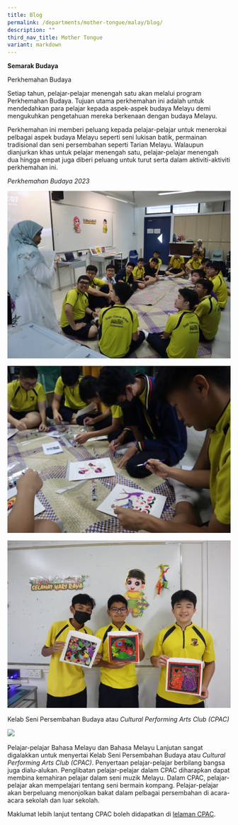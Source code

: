 ```yaml
---
title: Blog
permalink: /departments/mother-tongue/malay/blog/
description: ""
third_nav_title: Mother Tongue
variant: markdown
---
```

**Semarak Budaya**

Perkhemahan Budaya

Setiap tahun, pelajar-pelajar menengah satu akan melalui program Perkhemahan Budaya. Tujuan utama perkhemahan ini adalah untuk mendedahkan para pelajar kepada aspek-aspek budaya Melayu demi mengukuhkan pengetahuan mereka berkenaan dengan budaya Melayu.

Perkhemahan ini memberi peluang kepada pelajar-pelajar untuk menerokai pelbagai aspek budaya Melayu seperti seni lukisan batik, permainan tradisional dan seni persembahan seperti Tarian Melayu. Walaupun dianjurkan khas untuk pelajar menengah satu, pelajar-pelajar menengah dua hingga empat juga diberi peluang untuk turut serta dalam aktiviti-aktiviti perkhemahan ini.

_Perkhemahan Budaya 2023_

![](/images/Our%20Departments/Malay/Picture12.jpg)

![](/images/Our%20Departments/Malay/Picture13.jpg)

![](/images/Our%20Departments/Malay/Picture14.jpg)

Kelab Seni Persembahan Budaya atau _Cultural Performing Arts Club (CPAC)_

![](/images/Our%20Departments/Malay/Picture15.jpg)

Pelajar-pelajar Bahasa Melayu dan Bahasa Melayu Lanjutan sangat digalakkan untuk menyertai Kelab Seni Persembahan Budaya atau _Cultural Performing Arts Club (CPAC)_. Penyertaan pelajar-pelajar berbilang bangsa juga dialu-alukan. Penglibatan pelajar-pelajar dalam CPAC diharapkan dapat membina kemahiran pelajar dalam seni muzik Melayu. Dalam CPAC, pelajar-pelajar akan mempelajari tentang seni bermain kompang. Pelajar-pelajar akan berpeluang menonjolkan bakat dalam pelbagai persembahan di acara-acara sekolah dan luar sekolah.

Maklumat lebih lanjut tentang CPAC boleh didapatkan di [lelaman CPAC](https://www.acsindep.moe.edu.sg/cpa/).
